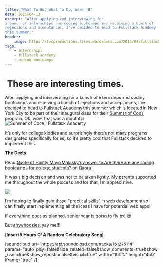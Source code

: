```yaml
---
title: "What To Do, What To Do, Week -8"
date: 2015-04-13
excerpt: "After applying and interviewing for
a bunch of internships and coding bootcamps and receiving a bunch of
rejections and acceptances, I’ve decided to head to Fullstack Academy
this summer."
header:
    image: https://fvcproductions.files.wordpress.com/2015/04/fullstack-academy-banner.jpg?w=1024&h=435&crop=1
tags:
    - internships
    - fullstack academy
    - coding bootcamps
---
```



 These are interesting times.
=============================

After applying and interviewing for a bunch of internships and coding
bootcamps and receiving a bunch of rejections and acceptances, I’ve
decided to head to [Fullstack
Academy](https://fullstackacademy.com "Fullstack Academy") this summer
which is located in New York City to be part of their inaugural class
for their [Summer of
Code](https://www.fullstackacademy.com/summer-of-code "Fullstack Academy | Summer of Code")
program. Ok, wow, that was a mouthful![![Summer of Code | Fullstack
Academy](https://fvcproductions.files.wordpress.com/2015/04/summer-of-code-fullstack-academy.png)](https://fvcproductions.files.wordpress.com/2015/04/summer-of-code-fullstack-academy.png)

It’s only for college kiddies and surprisingly there’s not many programs
designated specifically for us, so it’s pretty cool that Fullstack
decided to implement this.

**The Deets**

Read [Quote of Huntly Mayo Malasky's answer to Are there are any coding
bootcamps for college
students?](https://www.quora.com/Are-there-are-any-coding-bootcamps-for-college-students/answer/Huntly-Mayo-Malasky/quote/3466710)
on [Quora](https://www.quora.com)

It was a big decision and was not to be taken lightly. My parents
supported me throughout the whole process and for that, I’m
appreciative.

![](https://www.quickmeme.com/img/6d/6dc5a6608cbb656374d791b68a7709f62dbb3e0f3742cf074b295dc8d8edc471.jpg)

I’m hoping to finally gain those "practical skills" in web development
so I can finally start implementing all the ideas I have for potential
web apps!

If everything goes as planned, senior year is going to fly by! :wink:

But [anywhoozies](https://twitter.com/swooz1e "Swoozie"), yay me!!!

\[**Insert 5 Hours Of A Random Celebratory Song**\]

\[soundcloud url="https://api.soundcloud.com/tracks/161275114"
params="auto\_play=false&hide\_related=false&show\_comments=true&show\_user=true&show\_reposts=false&visual=true"
width="100%" height="450" iframe="true" /\]
